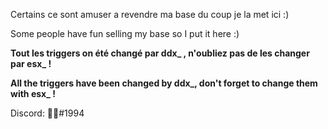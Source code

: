 Certains ce sont amuser a revendre ma base du coup je la met ici :)

Some people have fun selling my base so I put it here :)

**Tout les triggers on été changé par ddx_ , n'oubliez pas de les changer par esx_ !**

**All the triggers have been changed by ddx_, don't forget to change them with esx_ !**

Discord: ⃤⃤#1994
